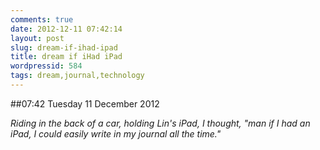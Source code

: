 ```yaml
---
comments: true
date: 2012-12-11 07:42:14
layout: post
slug: dream-if-ihad-ipad
title: dream if iHad iPad
wordpressid: 584
tags: dream,journal,technology
---
```


##07:42 Tuesday 11 December 2012

_Riding in the back of a car, holding Lin's iPad, I thought, "man if I had an iPad, I could easily write in my journal all the time."_

